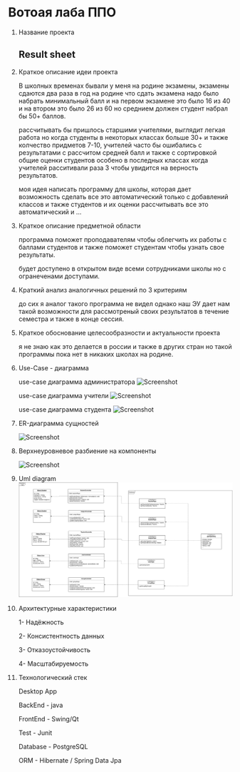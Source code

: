 # Вотоая лаба ППО

1. Название проекта

    ## Result sheet
2. Краткое описание идеи проекта 
   
   В школных временах бывали у меня на родине экзамены, экзамены сдаются два раза в год на родине что сдать экзамена надо было набрать минимальный балл и на первом экзамене это было 16 из 40 и на втором это было 26 из 60 но среднием должен студент набрал бы 50+ баллов.

   рассчитывать бы пришлось старшими учителями, выглядит легкая работа но когда студенты в некоторых классах больше 30+ и также колчество придметов 7-10, учителей часто бы ошибались с результатами с рассчитом средней балл и также с сортировкой общие оценки студентов особено в последных классах когда учителей расситивали раза 3 чтобы увидится на верность результатов.

   моя идея написать программу для школы, которая дает возможность сделать все это автоматический только с добавлений классов и также студентов и их оценки рассчитывать все это автоматический и ...
3. Краткое описание предметной области 
    
    программа поможет проподавателям чтобы облегчить их работы с баллами студентов и также поможет студентам чтобы узнать свое результаты.

    будет доступено в открытом виде всеми сотрудниками школы но с огранеченами доступами.

4. Краткий анализ аналогичных решений по 3 критериям
    
    до сих я аналог такого программа не видел однако наш ЭУ дает нам такой возможности для рассмотреный своих результатов в течение семестра и также в конце сессия.

5. Краткое обоснование целесообразности и актуальности проекта

    я не знаю как это делается в россии и также в других стран но такой программы пока нет в никаких школах на родине.

6. Use-Case - диаграмма

    use-case диаграмма администратора
    ![Screenshot](/diags/schoolAdministratorUseCase.drawio.png)

    use-case диаграмма учители
    ![Screenshot](/diags/teacherUseCase.drawio.png)

    use-case диаграмма студента
    ![Screenshot](/diags/studentUseCase.drawio.png)
7. ER-диаграмма сущностей

    ![Screenshot](/diags/erDiagram.drawio.png)

8. Верхнеуровневое разбиение на компоненты
   
   ![Screenshot](/diags/dataComponent.png)

9. Uml diagram
   ![Screenshot](diags/uml_diagram.drawio.png)

10. Архитектурные характеристики
   
    1- Надёжность

    2- Консистентность данных

    3- Отказоустойчивость

    4- Масштабируемость

11. Технологический стек
    
    Desktop App

    BackEnd - java

    FrontEnd - Swing/Qt

    Test - Junit

    Database - PostgreSQL

    ORM - Hibernate / Spring Data Jpa